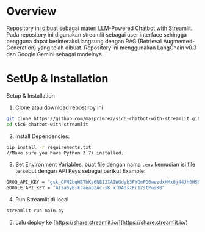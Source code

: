 # Overview
Repository ini dibuat sebagai materi LLM-Powered Chatbot with Streamlit. Pada repository ini digunakan streamlit sebagai user interface sehingga pengguna dapat berinteraksi langsung dengan RAG (Retrieval Augmented-Generation) yang telah dibuat. Repository ini menggunakan LangChain v0.3 dan Google Gemini sebagai modelnya.

# SetUp & Installation
Setup & Installation
1. Clone atau download repostiroy ini
```bash
git clone https://github.com/mazprimrez/sic6-chatbot-with-streamlit.git
cd sic6-chatbot-with-streamlit
```
2. Install Dependencies:
```bash
pip install -r requirements.txt
//Make sure you have Python 3.7+ installed.
```
3. Set Environment Variables:
buat file dengan nama `.env` kemudian isi file tersebut dengan API Keys sebagai berikut
Example:
```bash
GROQ_API_KEY = "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"
GOOGLE_API_KEY = "AIzaSyB-kJaeapzAc-sK_xfDA3szEr1ZstPusK8"
```
4. Run Streamlit di local
```bash
streamlit run main.py
```
5. Lalu deploy ke [https://share.streamlit.io/](https://share.streamlit.io/)
